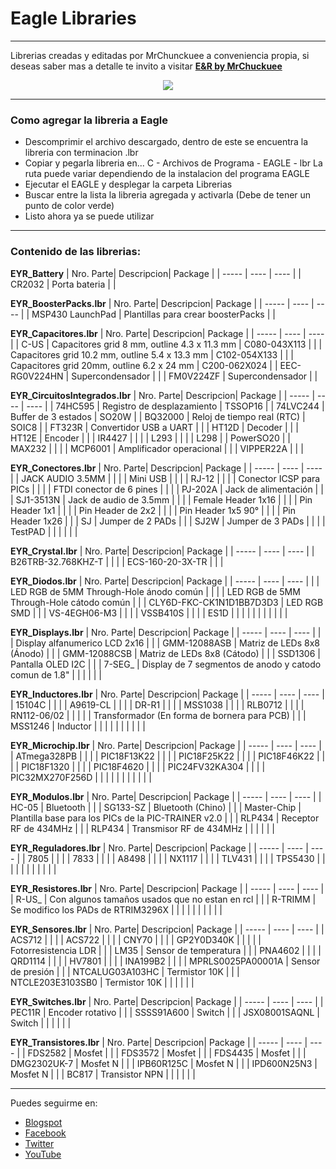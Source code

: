 # Eagle Libraries
***

Librerias creadas y editadas por MrChunckuee a conveniencia propia, si deseas saber mas a detalle te invito a visitar [**E&R by MrChuckuee**](http://mrchunckuee.blogspot.mx/p/cadsoft-eagle.html) 

<p align="center">
  <img src="https://2.bp.blogspot.com/-kAmCcFyFx9A/VCYkIJuVzQI/AAAAAAAAB0Y/Xs1uNUrpw6M/s1600/eagle.jpg)"/>
</p>

***
### Como agregar la libreria a Eagle
- Descomprimir el archivo descargado, dentro de este se encuentra la libreria con terminacion .lbr
- Copiar y pegarla libreria en...
	C - Archivos de Programa - EAGLE - lbr La ruta puede variar dependiendo de la instalacion del programa EAGLE
- Ejecutar el EAGLE y desplegar la carpeta Librerias
- Buscar entre la lista la libreria agregada y activarla (Debe de tener un punto de color verde)
- Listo ahora ya se puede utilizar

***
### Contenido de las librerias:

**EYR_Battery**
| Nro. Parte| Descripcion| Package | 
| ----- | ---- | ---- |
| CR2032 | Porta bateria | | 

**EYR_BoosterPacks.lbr**
| Nro. Parte| Descripcion| Package | 
| ----- | ---- | ---- |
| MSP430 LaunchPad | Plantillas para crear  boosterPacks | | 

**EYR_Capacitores.lbr**
| Nro. Parte| Descripcion| Package | 
| ----- | ---- | ---- |
| C-US | Capacitores grid 8 mm, outline 4.3 x 11.3 mm | C080-043X113 | 
|  | Capacitores grid 10.2 mm, outline 5.4 x 13.3 mm | C102-054X133 | 
|  | Capacitores grid 20mm, outline 6.2 x 24 mm | C200-062X024 | 
| EEC-RG0V224HN | Supercondensador | | 
| FM0V224ZF | Supercondensador | | 

**EYR_CircuitosIntegrados.lbr**
| Nro. Parte| Descripcion| Package | 
| ----- | ---- | ---- |
| 74HC595 | Registro de desplazamiento | TSSOP16 | 
| 74LVC244 | Buffer de 3 estados | SO20W | 
| BQ32000 | Reloj de tiempo real (RTC) | SOIC8 | 
| FT323R | Convertidor USB a UART |  | 
| HT12D | Decoder |  | 
| HT12E | Encoder |  | 
| IR4427 |  |  | 
| L293 |  |  | 
| L298 |  | PowerSO20 | 
| MAX232 |  |  | 
| MCP6001 | Amplificador operacional |  | 
| VIPPER22A |  |  | 
 
**EYR_Conectores.lbr**
| Nro. Parte| Descripcion| Package | 
| ----- | ---- | ---- |
| JACK AUDIO 3.5MM |  |  | 
| Mini USB |  |  | 
| RJ-12 |  |  | 
| Conector ICSP para PICs |  |  | 
| FTDI conector de 6 pines  |  |  | 
| PJ-202A | Jack de alimentación |  | 
| SJ1-3513N | Jack de audio de 3.5mm |  | 
|  | Female Header 1x16 |  | 
|  | Pin Header 1x1 |  | 
|  | Pin Header de 2x2 |  | 
|  | Pin Header 1x5 90° |  | 
|  | Pin Header 1x26 |  | 
| SJ | Jumper de 2 PADs |  | 
| SJ2W | Jumper de 3 PADs |  | 
|  | TestPAD |  |
|  |  |  |

**EYR_Crystal.lbr**
| Nro. Parte| Descripcion| Package | 
| ----- | ---- | ---- |
| B26TRB-32.768KHZ-T |  |  |
| ECS-160-20-3X-TR |  |  |

**EYR_Diodos.lbr**
| Nro. Parte| Descripcion| Package | 
| ----- | ---- | ---- |
|  | LED RGB de 5MM Through-Hole ánodo común |  |
|  | LED RGB de 5MM Through-Hole cátodo común |  |
| CLY6D-FKC-CK1N1D1BB7D3D3 | LED RGB SMD |  |
| VS-4EGH06-M3 |  |  |
| VSSB410S |  |  |
| ES1D |  |  |
|  |  |  |
|  |  |  |

**EYR_Displays.lbr**
| Nro. Parte| Descripcion| Package | 
| ----- | ---- | ---- |
|  | Display alfanumerico LCD 2x16 |  |
| GMM-12088ASB | Matriz de LEDs 8x8 (Ánodo) |  |
| GMM-12088CSB | Matriz de LEDs 8x8 (Cátodo) |  |
| SSD1306 | Pantalla OLED I2C |  |
| 7-SEG_ | Display de 7 segmentos de anodo y catodo comun de 1.8" |  |
|  |  |  |

**EYR_Inductores.lbr**
| Nro. Parte| Descripcion| Package | 
| ----- | ---- | ---- |
| 15104C |  |  |
| A9619-CL |  |  |
| DR-R1 |  |  |
| MSS1038 |  |  |
| RLB0712 |  |  |
| RN112-06/02 |  |  |
|  | Transformador (En forma de bornera para PCB) |  |
| MSS1246 | Inductor  |  |
|  |  |  |
|  |  |  |

**EYR_Microchip.lbr**
| Nro. Parte| Descripcion| Package | 
| ----- | ---- | ---- |
| ATmega328PB |  |  |
| PIC18F13K22 |  |  |
| PIC18F25K22 |  |  |
| PIC18F46K22 |  |  |
| PIC18F1320 |  |  |
| PIC18F4620 |  |  |
| PIC24FV32KA304 |  |  |
| PIC32MX270F256D |  |  |
|  |  |  |
|  |  |  |
 
**EYR_Modulos.lbr**
| Nro. Parte| Descripcion| Package | 
| ----- | ---- | ---- |
| HC-05 | Bluetooth |  |
| SG133-SZ | Bluetooth (Chino) |  |
| Master-Chip | Plantilla base para los PICs de la PIC-TRAINER v2.0 |  |
| RLP434 | Receptor RF de 434MHz |  |
| RLP434 | Transmisor RF de 434MHz |  |
|  |  |  |

**EYR_Reguladores.lbr**
| Nro. Parte| Descripcion| Package | 
| ----- | ---- | ---- |
| 7805 |  |  |
| 7833 |  |  |
| A8498 |  |  |
| NX1117 |  |  |
| TLV431 |  |  |
| TPS5430 |  |  |
|  |  |  |
|  |  |  |

**EYR_Resistores.lbr**
| Nro. Parte| Descripcion| Package | 
| ----- | ---- | ---- |
| R-US_ | Con algunos tamaños usados que no estan en rcl |  |
| R-TRIMM | Se modifico los PADs de RTRIM3296X |  |
|  |  |  |
|  |  |  |

**EYR_Sensores.lbr**
| Nro. Parte| Descripcion| Package | 
| ----- | ---- | ---- |
| ACS712 |  |  |
| ACS722 |  |  |
| CNY70 |  |  |
| GP2Y0D340K |  |  |
|  | Fotorresistencia LDR |  |
| LM35 | Sensor de temperatura |  |
| PNA4602 |  |  |
| QRD1114 |  |  |
| HV7801 |  |  |
| INA199B2 |  |  |
| MPRLS0025PA00001A | Sensor de presión |  |
| NTCALUG03A103HC | Termistor 10K |  |
| NTCLE203E3103SB0 | Termistor 10K |  |
|  |  |  |

**EYR_Switches.lbr**
| Nro. Parte| Descripcion| Package | 
| ----- | ---- | ---- |
| PEC11R | Encoder rotativo |  |
| SSSS91A600 | Switch |  |
| JSX08001SAQNL | Switch |  |
|  |  |  |

**EYR_Transistores.lbr**
| Nro. Parte| Descripcion| Package | 
| ----- | ---- | ---- |
| FDS2582 | Mosfet |  |
| FDS3572 | Mosfet |  |
| FDS4435 | Mosfet |  |
| DMG2302UK-7 | Mosfet N |  |
| IPB60R125C | Mosfet N |  |
| IPD600N25N3 | Mosfet N |  |
| BC817 | Transistor NPN |  |
|  |  |  |

***
Puedes seguirme en:
- [Blogspot](http://mrchunckuee.blogspot.com)
- [Facebook](https://www.facebook.com/ElectronicayRobotica)
- [Twitter](https://twitter.com/MrChunckuee)
- [YouTube](https://www.youtube.com/user/mrchunckueepsr)
